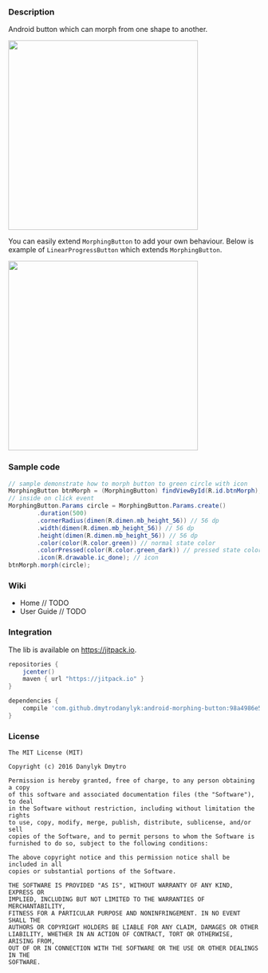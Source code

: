 ### Description

Android button which can morph from one shape to another.

<img src="screenshots/intro1.gif" width="380" />

You can easily extend `MorphingButton` to add your own behaviour. Below is example of `LinearProgressButton` which extends `MorphingButton`.

<img src="screenshots/intro2.gif" width="380" />

### Sample code

```java
// sample demonstrate how to morph button to green circle with icon
MorphingButton btnMorph = (MorphingButton) findViewById(R.id.btnMorph);
// inside on click event
MorphingButton.Params circle = MorphingButton.Params.create()
        .duration(500)
        .cornerRadius(dimen(R.dimen.mb_height_56)) // 56 dp
        .width(dimen(R.dimen.mb_height_56)) // 56 dp
        .height(dimen(R.dimen.mb_height_56)) // 56 dp
        .color(color(R.color.green)) // normal state color
        .colorPressed(color(R.color.green_dark)) // pressed state color
        .icon(R.drawable.ic_done); // icon
btnMorph.morph(circle);
```

### Wiki

- Home // TODO
- User Guide // TODO

### Integration

The lib is available on https://jitpack.io.

```groovy
repositories {
    jcenter()
    maven { url "https://jitpack.io" }
}

dependencies {
    compile 'com.github.dmytrodanylyk:android-morphing-button:98a4986e56' // commit hash
}
```

### License

```
The MIT License (MIT)

Copyright (c) 2016 Danylyk Dmytro

Permission is hereby granted, free of charge, to any person obtaining a copy
of this software and associated documentation files (the "Software"), to deal
in the Software without restriction, including without limitation the rights
to use, copy, modify, merge, publish, distribute, sublicense, and/or sell
copies of the Software, and to permit persons to whom the Software is
furnished to do so, subject to the following conditions:

The above copyright notice and this permission notice shall be included in all
copies or substantial portions of the Software.

THE SOFTWARE IS PROVIDED "AS IS", WITHOUT WARRANTY OF ANY KIND, EXPRESS OR
IMPLIED, INCLUDING BUT NOT LIMITED TO THE WARRANTIES OF MERCHANTABILITY,
FITNESS FOR A PARTICULAR PURPOSE AND NONINFRINGEMENT. IN NO EVENT SHALL THE
AUTHORS OR COPYRIGHT HOLDERS BE LIABLE FOR ANY CLAIM, DAMAGES OR OTHER
LIABILITY, WHETHER IN AN ACTION OF CONTRACT, TORT OR OTHERWISE, ARISING FROM,
OUT OF OR IN CONNECTION WITH THE SOFTWARE OR THE USE OR OTHER DEALINGS IN THE
SOFTWARE.
```
